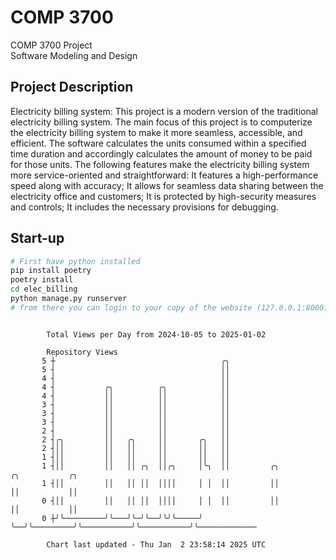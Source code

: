 # COMP 3700
COMP 3700 Project  
Software Modeling and Design
## Project Description
Electricity billing system: This project is a modern version of the traditional electricity billing system. The main focus of this project is to computerize the electricity billing system to make it more seamless, accessible, and efficient. The software calculates the units consumed within a specified time duration and accordingly calculates the amount of money to be paid for those units. The following features make the electricity billing system more service-oriented and straightforward: It features a high-performance speed along with accuracy; It allows for seamless data sharing between the electricity office and customers; It is protected by high-security measures and controls; It includes the necessary provisions for debugging.

## Start-up
```bash
# First have python installed
pip install poetry
poetry install
cd elec_billing
python manage.py runserver
# from there you can login to your copy of the website (127.0.0.1:8000), default creds are admin/admin
```

```

        Total Views per Day from 2024-10-05 to 2025-01-02

        Repository Views
       5 ┼                                     ╭╮
       5 ┤                                     ││
       4 ┤                                     ││
       4 ┤           ╭╮          ╭╮            ││
       4 ┤           ││          ││            ││
       3 ┤           ││          ││            ││
       3 ┤           ││          ││            ││
       3 ┤           ││          ││            ││
       2 ┤           ││          ││            ││
       2 ┤╭╮         ││   ╭╮     ││       ╭╮   ││
       2 ┤││         ││   ││     ││       ││   ││
       1 ┤││         ││   ││     ││       ││   ││
       1 ┤││         ││   ││ ╭╮  ││╭╮     │╰╮  ││         ╭╮           ╭╮           ╭╮
       1 ┤││         ││   ││ ││  ││││     │ │  ││         ││           ││           ││
       0 ┤││         ││   ││ ││  ││││     │ │  ││         ││           ││           ││
       0 ┼╯╰─────────╯╰───╯╰─╯╰──╯╰╯╰─────╯ ╰──╯╰─────────╯╰───────────╯╰───────────╯╰─────────────

        Chart last updated - Thu Jan  2 23:58:14 2025 UTC
        
```
